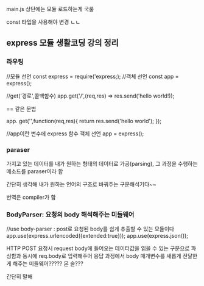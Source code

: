 
main.js 상단에는 모듈 로드하는게 국룰

const 타입을 사용해야 변경 ㄴㄴ

## express 모듈 생활코딩 강의 정리

### 라우팅
//모듈 선언
const express = require('express;);
//객체 선언
const app = express();

//get('경로',콜백함수)
app.get('/',(req,res) => res.send('hello world!));

== 같은 문법

app. get('\',function(req,res){
    return res.send('hello world');
});

//app이란 변수에 express 함수 객체 선언
app = express();


### paraser 
가지고 있는 데이터를 내가 원하는 형태의 데이터로 가공(parsing), 그 과정을 수행하는 메소드를 paraser이라 함

간단히 생각해 내가 원하는 언어의 구조로 바꿔주는 구문해석기다~~

번역은 compiler가 함

### BodyParser: 요청의 body 해석해주는 미들웨어
//use body-parser : post로 요청된 body를 쉽게 추출할 수 있는 모듈이다
app.use(express.urlencoded({extended:true}));
app.use(express.json());

HTTP POST 요청시 request body에 들어오는 데이터값을 읽을 수 있는 구문으로 파싱함과 동시에 req.body로 입력해주어 응답 과정에서 body 매개변수를 새롭게 전달한게 해주는 미들웨어?????
몬 솔???

간단히 말해 